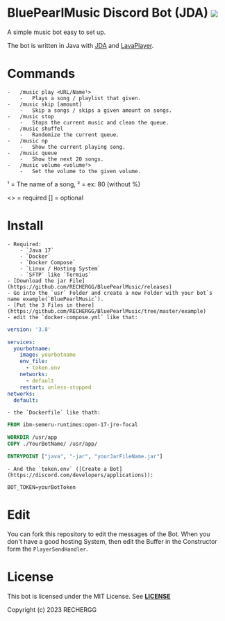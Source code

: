 # BluePearlMusic Discord Bot (JDA) ![](https://imgur.com/a/b8QujrA)

A simple music bot easy to set up.

The bot is written in Java with [JDA](https://github.com/DV8FromTheWorld/JDA) and [LavaPlayer](https://github.com/sedmelluq/lavaplayer).

# Commands
    -   /music play <URL/Name¹> 
        -   Plays a song / playlist that given.
    -   /music skip [amount]
        -   Skip a songs / skips a given amount on songs.
    -   /music stop
        -   Stops the current music and clean the queue.
    -   /music shuffel
        -   Randomize the current queue.
    -   /music np
        -   Show the current playing song.
    -   /music queue
        -   Show the next 20 songs.
    -   /music volume <volume²>
        -   Set the volume to the given volume.

¹ = The name of a song, ² = ex: 80 (without %)

<> = required
[] = optional

# Install
    - Required:
        - `Java 17`
        - `Docker`
        - `Docker Compose`
        - `Linux / Hosting System`
        - `SFTP` like `Termius`
    - [Download the jar File](https://github.com/RECHERGG/BluePearlMusic/releases)
    - Go into the `usr` Folder and create a new Folder with your bot`s name example(`BluePearlMusic`).
    - [Put the 3 Files in there](https://github.com/RECHERGG/BluePearlMusic/tree/master/example)
    - edit the `docker-compose.yml` like that:
```yml
version: '3.8'

services:
  yourbotname:
    image: yourbotname
    env_file:
      - token.env
    networks:
      - default
    restart: unless-stopped
networks:
  default:
```
    - the `Dockerfile` like thath:
```Dockerfile
FROM ibm-semeru-runtimes:open-17-jre-focal

WORKDIR /usr/app
COPY ./YourBotName/ /usr/app/

ENTRYPOINT ["java", "-jar", "yourJarFileName.jar"]
```
    - And the `token.env` ([Create a Bot](https://discord.com/developers/applications)):
```env
BOT_TOKEN=yourBotToken
```

# Edit
You can fork this repository to edit the messages of the Bot.
When you don't have a good hosting System, then edit the Buffer in the Constructor form the `PlayerSendHandler`.

# License
This bot is licensed under the MIT License.
See [**LICENSE**](https://github.com/Rysefoxx/RyseInventory/blob/master/LICENSE)

Copyright (c) 2023 RECHERGG

    